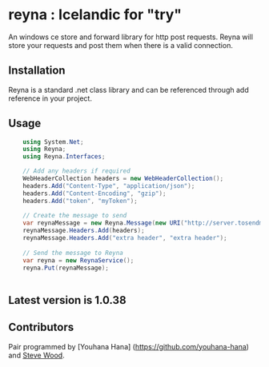 reyna : Icelandic for "try"
=====
An windows ce store and forward library for http post requests.
Reyna will store your requests and post them when there is a valid connection.

## Installation
Reyna is a standard .net class library and can be referenced through add reference in your project.

## Usage


```c#
  	using System.Net;
  	using Reyna;
  	using Reyna.Interfaces;

	// Add any headers if required
  	WebHeaderCollection headers = new WebHeaderCollection();
  	headers.Add("Content-Type", "application/json");
  	headers.Add("Content-Encoding", "gzip");
  	headers.Add("token", "myToken");
	
  	// Create the message to send
  	var reynaMessage = new Reyna.Message(new URI("http://server.tosendmessageto.com"), "body of post, probably JSON");
  	reynaMessage.Headers.Add(headers);
  	reynaMessage.Headers.Add("extra header", "extra header");
    
	// Send the message to Reyna
	var reyna = new ReynaService();
	reyna.Put(reynaMessage);
	
```
## Latest version is 1.0.38

## Contributors
Pair programmed by [Youhana Hana] (https://github.com/youhana-hana) and [Steve Wood](https://github.com/swood).
